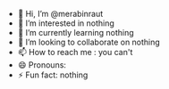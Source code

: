 - 👋 Hi, I’m @merabinraut
- 👀 I’m interested in nothing
- 🌱 I’m currently learning nothing
- 💞️ I’m looking to collaborate on nothing
- 📫 How to reach me : you can't
- 😄 Pronouns: 
- ⚡ Fun fact: nothing

<!---
merabinraut/merabinraut is a ✨ special ✨ repository because its `README.md` (this file) appears on your GitHub profile.
You can click the Preview link to take a look at your changes.
--->
